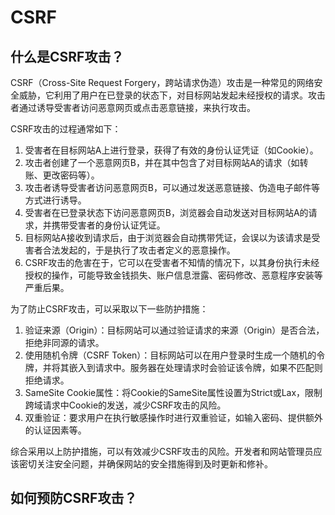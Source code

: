 # CSRF

## 什么是CSRF攻击？
CSRF（Cross-Site Request Forgery，跨站请求伪造）攻击是一种常见的网络安全威胁，它利用了用户在已登录的状态下，对目标网站发起未经授权的请求。攻击者通过诱导受害者访问恶意网页或点击恶意链接，来执行攻击。

CSRF攻击的过程通常如下：

1. 受害者在目标网站A上进行登录，获得了有效的身份认证凭证（如Cookie）。
2. 攻击者创建了一个恶意网页B，并在其中包含了对目标网站A的请求（如转账、更改密码等）。
3. 攻击者诱导受害者访问恶意网页B，可以通过发送恶意链接、伪造电子邮件等方式进行诱导。
4. 受害者在已登录状态下访问恶意网页B，浏览器会自动发送对目标网站A的请求，并携带受害者的身份认证凭证。
5. 目标网站A接收到请求后，由于浏览器会自动携带凭证，会误以为该请求是受害者合法发起的，于是执行了攻击者定义的恶意操作。
6. CSRF攻击的危害在于，它可以在受害者不知情的情况下，以其身份执行未经授权的操作，可能导致金钱损失、账户信息泄露、密码修改、恶意程序安装等严重后果。

为了防止CSRF攻击，可以采取以下一些防护措施：

1. 验证来源（Origin）：目标网站可以通过验证请求的来源（Origin）是否合法，拒绝非同源的请求。
2. 使用随机令牌（CSRF Token）：目标网站可以在用户登录时生成一个随机的令牌，并将其嵌入到请求中。服务器在处理请求时会验证该令牌，如果不匹配则拒绝请求。
3. SameSite Cookie属性：将Cookie的SameSite属性设置为Strict或Lax，限制跨域请求中Cookie的发送，减少CSRF攻击的风险。
4. 双重验证：要求用户在执行敏感操作时进行双重验证，如输入密码、提供额外的认证因素等。

综合采用以上防护措施，可以有效减少CSRF攻击的风险。开发者和网站管理员应该密切关注安全问题，并确保网站的安全措施得到及时更新和修补。

## 如何预防CSRF攻击？


## 